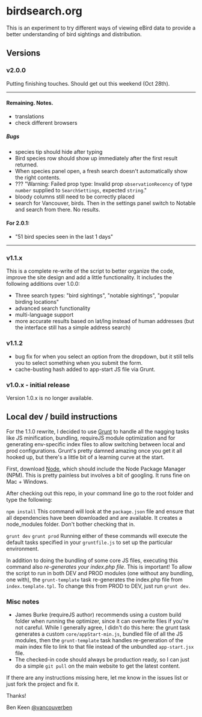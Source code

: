# birdsearch.org

This is an experiment to try different ways of viewing eBird data to provide a better understanding of
bird sightings and distribution.

## Versions

### v2.0.0
Putting finishing touches. Should get out this weekend (Oct 28th).

-------------------------------------------
#### Remaining. Notes.

- translations
- check different browsers

##### Bugs
- species tip should hide after typing
- Bird species row should show up immediately after the first result returned.
- When species panel open, a fresh search doesn't automatically show the right contents.
- ??? "Warning: Failed prop type: Invalid prop `observationRecency` of type `number` supplied to `SearchSettings`, expected `string`."
- bloody columns still need to be correctly placed
- search for Vancouver, birds. Then in the settings panel switch to Notable and search from there. No results.

#### For 2.0.1:
- "51 bird species seen in the last 1 days"

--------------------------------------------


### v1.1.x
This is a complete re-write of the script to better organize the code, improve the site design and add a little
functionality. It includes the following additions over 1.0.0:

- Three search types: "bird sightings", "notable sightings", "popular birding locations"
- advanced search functionality
- multi-language support
- more accurate results based on lat/lng instead of human addresses (but the interface still has a simple address
search)

### v1.1.2
- bug fix for when you select an option from the dropdown, but it still tells you to select something when you submit
the form.
- cache-busting hash added to app-start JS file via Grunt.

### v1.0.x - initial release
Version 1.0.x is no longer available.

## Local dev / build instructions

For the 1.1.0 rewrite, I decided to use [Grunt](http://gruntjs.com/) to handle all the nagging tasks like JS minification,
bundling, requireJS module optimization and for generating env-specific index files to allow switching between local and
prod configurations. Grunt's pretty damned amazing once you get it all hooked up, but there's a little bit of a learning
curve at the start.

First, download [Node](http://nodejs.org/), which should include the Node Package Manager (NPM). This is pretty
painless but involves a bit of googling. It runs fine on Mac + Windows.

After checking out this repo, in your command line go to the root folder and type the following:

`npm install`
This command will look at the `package.json` file and ensure that all dependencies have been downloaded and are available.
It creates a node_modules folder. Don't bother checking that in.

`grunt dev`
`grunt prod`
Running either of these commands will execute the default tasks specified in your `gruntfile.js` to set up the particular
environment.

In addition to doing the bundling of some core JS files, executing this command also *re-generates your index.php file*.
This is important! To allow the script to run in both DEV and PROD modules (one without any bundling, one with), the
`grunt-template` task re-generates the index.php file from `index.template.tpl`. To change this from PROD to DEV, just
run `grunt dev`.

### Misc notes
- James Burke (requireJS author) recommends using a custom build folder when running the optimizer, since it can overwrite
files if you're not careful. While I generally agree, I didn't do this here: the grunt task generates a custom
`core/appStart-min.js`, bundled file of all the JS modules, then the `grunt-template` task handles re-generation of the main
index file to link to that file instead of the unbundled `app-start.jsx` file.
- The checked-in code should always be production ready, so I can just do a simple `git pull` on the main website to get
the latest content.

If there are any instructions missing here, let me know in the issues list or just fork the project and fix it.

Thanks!

Ben Keen
[@vancouverben](https://twitter.com/#!/vancouverben)

